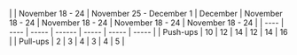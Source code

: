 | | November 18 - 24 |  November 25 - December 1 | December  | November 18 - 24 | November 18 - 24 | November 18 - 24 | November 18 - 24 |
| ---- | ---- | ----- | ------ | ----- | ----- | ----- |
| Push-ups | 10 | 12 | 14 | 12 | 14 | 16 |
| Pull-ups | 2 | 3 | 4 | 3 | 4 | 5 |